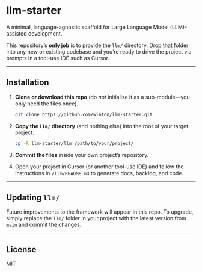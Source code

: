 # llm-starter

A minimal, language-agnostic scaffold for Large Language Model (LLM)-assisted development.

This repository’s **only job** is to provide the `llm/` directory. Drop that folder into any new or existing codebase and you’re ready to drive the project via prompts in a tool-use IDE such as Cursor.

---
## Installation

1. **Clone or download this repo** (do *not* initialise it as a sub-module—you only need the files once).

   ```bash
   git clone https://github.com/winton/llm-starter.git
   ```

2. **Copy the `llm/` directory** (and nothing else) into the root of your target project:

   ```bash
   cp -R llm-starter/llm /path/to/your/project/
   ```

3. **Commit the files** inside your own project’s repository.

4. Open your project in Cursor (or another tool-use IDE) and follow the instructions in `/llm/README.md` to generate docs, backlog, and code.

---
## Updating `llm/`

Future improvements to the framework will appear in this repo. To upgrade, simply replace the `llm/` folder in your project with the latest version from `main` and commit the changes.

---
## License

MIT 
